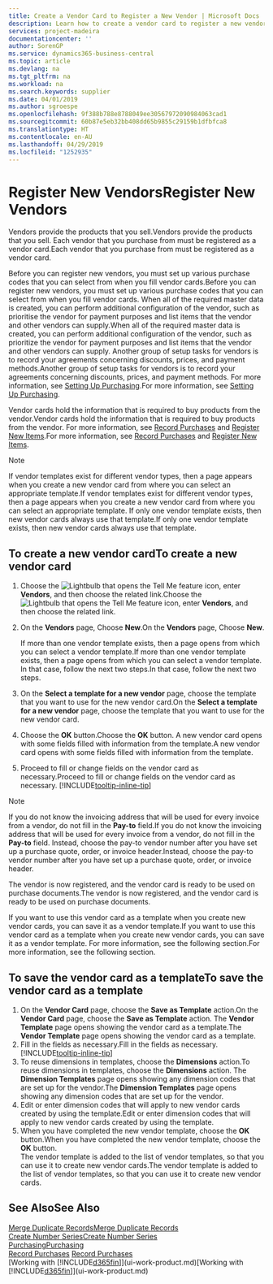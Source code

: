 ```yaml
---
title: Create a Vendor Card to Register a New Vendor | Microsoft Docs
description: Learn how to create a vendor card to register a new vendor or supplier.
services: project-madeira
documentationcenter: ''
author: SorenGP
ms.service: dynamics365-business-central
ms.topic: article
ms.devlang: na
ms.tgt_pltfrm: na
ms.workload: na
ms.search.keywords: supplier
ms.date: 04/01/2019
ms.author: sgroespe
ms.openlocfilehash: 9f388b788e8788049ee30567972090984063cad1
ms.sourcegitcommit: 60b87e5eb32bb408dd65b9855c29159b1dfbfca8
ms.translationtype: HT
ms.contentlocale: en-AU
ms.lasthandoff: 04/29/2019
ms.locfileid: "1252935"
---
```

# <a name="register-new-vendors"></a><span data-ttu-id="f5ace-103">Register New Vendors</span><span class="sxs-lookup"><span data-stu-id="f5ace-103">Register New Vendors</span></span>
<span data-ttu-id="f5ace-104">Vendors provide the products that you sell.</span><span class="sxs-lookup"><span data-stu-id="f5ace-104">Vendors provide the products that you sell.</span></span> <span data-ttu-id="f5ace-105">Each vendor that you purchase from must be registered as a vendor card.</span><span class="sxs-lookup"><span data-stu-id="f5ace-105">Each vendor that you purchase from must be registered as a vendor card.</span></span>

<span data-ttu-id="f5ace-106">Before you can register new vendors, you must set up various purchase codes that you can select from when you fill vendor cards.</span><span class="sxs-lookup"><span data-stu-id="f5ace-106">Before you can register new vendors, you must set up various purchase codes that you can select from when you fill vendor cards.</span></span> <span data-ttu-id="f5ace-107">When all of the required master data is created, you can perform additional configuration of the vendor, such as prioritise the vendor for payment purposes and list items that the vendor and other vendors can supply.</span><span class="sxs-lookup"><span data-stu-id="f5ace-107">When all of the required master data is created, you can perform additional configuration of the vendor, such as prioritize the vendor for payment purposes and list items that the vendor and other vendors can supply.</span></span> <span data-ttu-id="f5ace-108">Another group of setup tasks for vendors is to record your agreements concerning discounts, prices, and payment methods.</span><span class="sxs-lookup"><span data-stu-id="f5ace-108">Another group of setup tasks for vendors is to record your agreements concerning discounts, prices, and payment methods.</span></span> <span data-ttu-id="f5ace-109">For more information, see [Setting Up Purchasing](purchasing-setup-purchasing.md).</span><span class="sxs-lookup"><span data-stu-id="f5ace-109">For more information, see [Setting Up Purchasing](purchasing-setup-purchasing.md).</span></span>

<span data-ttu-id="f5ace-110">Vendor cards hold the information that is required to buy products from the vendor.</span><span class="sxs-lookup"><span data-stu-id="f5ace-110">Vendor cards hold the information that is required to buy products from the vendor.</span></span> <span data-ttu-id="f5ace-111">For more information, see [Record Purchases](purchasing-how-record-purchases.md) and [Register New Items](inventory-how-register-new-items.md).</span><span class="sxs-lookup"><span data-stu-id="f5ace-111">For more information, see [Record Purchases](purchasing-how-record-purchases.md) and [Register New Items](inventory-how-register-new-items.md).</span></span>

> [!NOTE]  
>   <span data-ttu-id="f5ace-112">If vendor templates exist for different vendor types, then a page appears when you create a new vendor card from where you can select an appropriate template.</span><span class="sxs-lookup"><span data-stu-id="f5ace-112">If vendor templates exist for different vendor types, then a page appears when you create a new vendor card from where you can select an appropriate template.</span></span> <span data-ttu-id="f5ace-113">If only one vendor template exists, then new vendor cards always use that template.</span><span class="sxs-lookup"><span data-stu-id="f5ace-113">If only one vendor template exists, then new vendor cards always use that template.</span></span>

## <a name="to-create-a-new-vendor-card"></a><span data-ttu-id="f5ace-114">To create a new vendor card</span><span class="sxs-lookup"><span data-stu-id="f5ace-114">To create a new vendor card</span></span>
1. <span data-ttu-id="f5ace-115">Choose the ![Lightbulb that opens the Tell Me feature](media/ui-search/search_small.png "Tell me what you want to do") icon, enter **Vendors**, and then choose the related link.</span><span class="sxs-lookup"><span data-stu-id="f5ace-115">Choose the ![Lightbulb that opens the Tell Me feature](media/ui-search/search_small.png "Tell me what you want to do") icon, enter **Vendors**, and then choose the related link.</span></span>  
2. <span data-ttu-id="f5ace-116">On the **Vendors** page, Choose **New**.</span><span class="sxs-lookup"><span data-stu-id="f5ace-116">On the **Vendors** page, Choose **New**.</span></span>

    <span data-ttu-id="f5ace-117">If more than one vendor template exists, then a page opens from which you can select a vendor template.</span><span class="sxs-lookup"><span data-stu-id="f5ace-117">If more than one vendor template exists, then a page opens from which you can select a vendor template.</span></span> <span data-ttu-id="f5ace-118">In that case, follow the next two steps.</span><span class="sxs-lookup"><span data-stu-id="f5ace-118">In that case, follow the next two steps.</span></span>
3. <span data-ttu-id="f5ace-119">On the **Select a template for a new vendor** page, choose the template that you want to use for the new vendor card.</span><span class="sxs-lookup"><span data-stu-id="f5ace-119">On the **Select a template for a new vendor** page, choose the template that you want to use for the new vendor card.</span></span>
4. <span data-ttu-id="f5ace-120">Choose the **OK** button.</span><span class="sxs-lookup"><span data-stu-id="f5ace-120">Choose the **OK** button.</span></span> <span data-ttu-id="f5ace-121">A new vendor card opens with some fields filled with information from the template.</span><span class="sxs-lookup"><span data-stu-id="f5ace-121">A new vendor card opens with some fields filled with information from the template.</span></span>
5. <span data-ttu-id="f5ace-122">Proceed to fill or change fields on the vendor card as necessary.</span><span class="sxs-lookup"><span data-stu-id="f5ace-122">Proceed to fill or change fields on the vendor card as necessary.</span></span> [!INCLUDE[tooltip-inline-tip](includes/tooltip-inline-tip_md.md)]

> [!NOTE]  
>   <span data-ttu-id="f5ace-123">If you do not know the invoicing address that will be used for every invoice from a vendor, do not fill in the **Pay-to** field.</span><span class="sxs-lookup"><span data-stu-id="f5ace-123">If you do not know the invoicing address that will be used for every invoice from a vendor, do not fill in the **Pay-to** field.</span></span> <span data-ttu-id="f5ace-124">Instead, choose the pay-to vendor number after you have set up a purchase quote, order, or invoice header.</span><span class="sxs-lookup"><span data-stu-id="f5ace-124">Instead, choose the pay-to vendor number after you have set up a purchase quote, order, or invoice header.</span></span>

<span data-ttu-id="f5ace-125">The vendor is now registered, and the vendor card is ready to be used on purchase documents.</span><span class="sxs-lookup"><span data-stu-id="f5ace-125">The vendor is now registered, and the vendor card is ready to be used on purchase documents.</span></span>

<span data-ttu-id="f5ace-126">If you want to use this vendor card as a template when you create new vendor cards, you can save it as a vendor template.</span><span class="sxs-lookup"><span data-stu-id="f5ace-126">If you want to use this vendor card as a template when you create new vendor cards, you can save it as a vendor template.</span></span> <span data-ttu-id="f5ace-127">For more information, see the following section.</span><span class="sxs-lookup"><span data-stu-id="f5ace-127">For more information, see the following section.</span></span>

## <a name="to-save-the-vendor-card-as-a-template"></a><span data-ttu-id="f5ace-128">To save the vendor card as a template</span><span class="sxs-lookup"><span data-stu-id="f5ace-128">To save the vendor card as a template</span></span>
1. <span data-ttu-id="f5ace-129">On the **Vendor Card** page, choose the **Save as Template** action.</span><span class="sxs-lookup"><span data-stu-id="f5ace-129">On the **Vendor Card** page, choose the **Save as Template** action.</span></span> <span data-ttu-id="f5ace-130">The **Vendor Template** page opens showing the vendor card as a template.</span><span class="sxs-lookup"><span data-stu-id="f5ace-130">The **Vendor Template** page opens showing the vendor card as a template.</span></span>
2. <span data-ttu-id="f5ace-131">Fill in the fields as necessary.</span><span class="sxs-lookup"><span data-stu-id="f5ace-131">Fill in the fields as necessary.</span></span> [!INCLUDE[tooltip-inline-tip](includes/tooltip-inline-tip_md.md)]
3. <span data-ttu-id="f5ace-132">To reuse dimensions in templates, choose the **Dimensions** action.</span><span class="sxs-lookup"><span data-stu-id="f5ace-132">To reuse dimensions in templates, choose the **Dimensions** action.</span></span> <span data-ttu-id="f5ace-133">The **Dimension Templates** page opens showing any dimension codes that are set up for the vendor.</span><span class="sxs-lookup"><span data-stu-id="f5ace-133">The **Dimension Templates** page opens showing any dimension codes that are set up for the vendor.</span></span>
4. <span data-ttu-id="f5ace-134">Edit or enter dimension codes that will apply to new vendor cards created by using the template.</span><span class="sxs-lookup"><span data-stu-id="f5ace-134">Edit or enter dimension codes that will apply to new vendor cards created by using the template.</span></span>
5. <span data-ttu-id="f5ace-135">When you have completed the new vendor template, choose the **OK** button.</span><span class="sxs-lookup"><span data-stu-id="f5ace-135">When you have completed the new vendor template, choose the **OK** button.</span></span>  
   <span data-ttu-id="f5ace-136">The vendor template is added to the list of vendor templates, so that you can use it to create new vendor cards.</span><span class="sxs-lookup"><span data-stu-id="f5ace-136">The vendor template is added to the list of vendor templates, so that you can use it to create new vendor cards.</span></span>

## <a name="see-also"></a><span data-ttu-id="f5ace-137">See Also</span><span class="sxs-lookup"><span data-stu-id="f5ace-137">See Also</span></span>
[<span data-ttu-id="f5ace-138">Merge Duplicate Records</span><span class="sxs-lookup"><span data-stu-id="f5ace-138">Merge Duplicate Records</span></span>](sales-how-merge-duplicate-records.md)  
[<span data-ttu-id="f5ace-139">Create Number Series</span><span class="sxs-lookup"><span data-stu-id="f5ace-139">Create Number Series</span></span>](ui-create-number-series.md)  
[<span data-ttu-id="f5ace-140">Purchasing</span><span class="sxs-lookup"><span data-stu-id="f5ace-140">Purchasing</span></span>](purchasing-manage-purchasing.md)  
<span data-ttu-id="f5ace-141">[Record Purchases](purchasing-how-record-purchases.md) </span><span class="sxs-lookup"><span data-stu-id="f5ace-141">[Record Purchases](purchasing-how-record-purchases.md) </span></span>  
<span data-ttu-id="f5ace-142">[Working with [!INCLUDE[d365fin](includes/d365fin_md.md)]](ui-work-product.md)</span><span class="sxs-lookup"><span data-stu-id="f5ace-142">[Working with [!INCLUDE[d365fin](includes/d365fin_md.md)]](ui-work-product.md)</span></span>  
